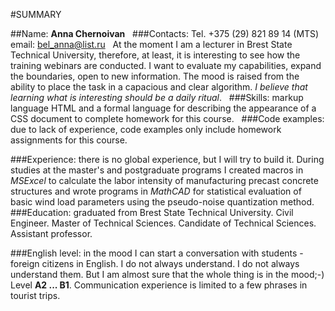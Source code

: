 #SUMMARY

##Name: 
**Anna Chernoivan**
 
###Contacts: 
Tel. +375 (29) 821 89 14 (MTS)
email: bel_anna@list.ru
 
At the moment I am a lecturer in Brest State Technical University, therefore, at least, it is interesting to see how the training webinars are conducted. I want to evaluate my capabilities, expand the boundaries, open to new information. The mood is raised from the ability to place the task in a capacious and clear algorithm. *I believe that learning what is interesting should be a daily ritual*.
 
###Skills:
markup language HTML and a formal language for describing the appearance of a CSS document to complete homework for this course.
 
###Code examples: 
due to lack of experience, code examples only include homework assignments for this course.

###Experience: 
there is no global experience, but I will try to build it. During studies at the master's and postgraduate programs I created macros in *MSExcel* to calculate the labor intensity of manufacturing precast concrete structures and wrote programs in *MathCAD* for statistical evaluation of basic wind load parameters using the pseudo-noise quantization method.
 
###Education: 
graduated from Brest State Technical University. Civil Engineer. Master of Technical Sciences. Candidate of Technical Sciences. Assistant professor.

###English level: 
in the mood I can start a conversation with students - foreign citizens in English. I do not always understand. I do not always understand them. But I am almost sure that the whole thing is in the mood;-) Level **A2 ... B1**. Communication experience is limited to a few phrases in tourist trips.
